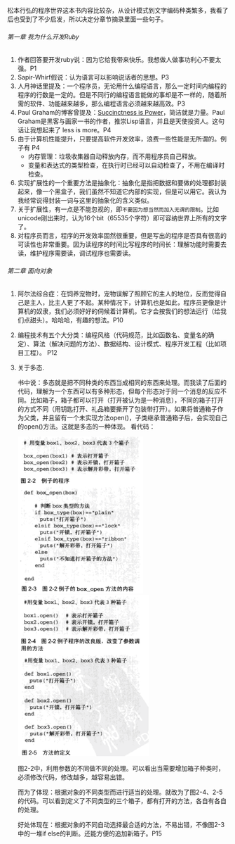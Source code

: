 松本行弘的程序世界这本书内容比较杂，从设计模式到文字编码种类繁多，我看了后也受到了不少启发，所以决定分章节摘录里面一些句子。

###### 第一章 我为什么开发Ruby

1. 作者回答要开发ruby说：因为它给我带来快乐。我想做人做事功利心不要太强。P1
1. Sapir-Whirf假说：认为语言可以影响说话者的思想。P3
1. 人月神话里提及：一个程序员，无论用什么编程语言，那么一定时间内编程的程序的行数是一定的。但是不同行的编程语言能做的事却是不一样的，随着所需的软件、功能越来越多，那么编程语言必须越来越高效。P3
1. Paul Graham的博客曾提及：[Succinctness is Power](http://www.paulgraham.com/power.html)，简洁就是力量。Paul Graham是黑客与画家一书的作者，推崇Lisp语言，并且是天使投资人。这句话让我想起来了 less is more。P4
1. 由于计算机性能提升，只要提高软件开发效率，浪费一些性能是无所谓的。例子有 P4
	* 内存管理：垃圾收集器自动释放内存，而不用程序员自己释放。
	* 变量和表达式的类型检查，在执行时已经可以自动检查了，不用在编译时检查。
1. 实现扩展性的一个重要方法是抽象化：抽象化是指把数据和要做的处理都封装起来，像一个黑盒子，我们虽然不知道它内部的实现，但是可以用它。我认为我经常说得封装一词与这里的抽象化的含义类似。
1. 关于扩展性，有一点是不能忽视的，即`不要因为想当然而加入无谓的限制`。比如unicode刚出来时，认为16个bit（65535个字符）即可容纳世界上所有的文字了。
1. 对程序员而言，程序的开发效率固然很重要，但是写出的程序是否具有很高的可读性也非常重要。因为读程序的时间比写程序的时间长：理解功能时需要去读，维护程序需要读，调试程序也需要读。
	
###### 第二章 面向对象

1. 阿尔法综合症：在饲养宠物时，宠物误解了照顾它的主人的地位，反而觉得自己是主人，比主人更了不起。某种情况下，计算机也是如此，程序员更像是计算机的奴隶，我们必须好好的伺候着计算机，它才会按我们的想法运行（给我们点甜头）。哈哈哈，有趣的想法。P10
1. 编程技术有五个大分类：编程风格（代码规范，比如函数名、变量名的确定）、算法（解决问题的方法）、数据结构、设计模式、程序开发工程（比如项目工程）。 P12
1. 关于多态.

	书中说：多态就是把不同种类的东西当成相同的东西来处理。而我读了后面的代码，理解为一个东西可以有多种形态，但每个形态对于同一个消息的反应不同。比如箱子，箱子都可以打开（打开被认为是一种消息），不同的箱子打开的方式不同（用钥匙打开、礼品箱要撕开了包装带打开）。如果将普通箱子作为父类，并且留有一个未实现方法open()，子类继承普通箱子后，会实现自己的open()方法。这就是多态的一种体现。
	看代码：

	<img src="https://github.com/zhangyang27/blogs/raw/master/images/polymorphism_1_sjflsajfdlafjj.png">

	<img src="https://github.com/zhangyang27/blogs/raw/master/images/polymorphism_2_lsadjflasjdflasjfl.png">

	图2-2中，利用参数的不同做不同的处理。可以看出当需要增加箱子种类时，必须修改代码，修改越多，越容易出错。

	而为了体现：根据对象的不同类型而进行适当的处理。就改为了图2-4、2-5的代码。可以看到定义了不同类型的三个箱子，都有打开的方法，各自有各自的处理。

	好处体现在：根据对象的不同自动选择最合适的方法，不易出错，不像图2-3中的一堆if else的判断。还能方便的追加新箱子。P15

